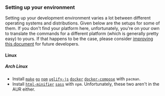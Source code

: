 ### Setting up your environment

Setting up your development environment varies a lot between different operating systems and distributions. Given below are the setups for some of them. If you don't find your platform here, unfortunately, you're on your own to translate the commands for a different platform (which is generally pretty easy) to yours. If that happens to be the case, please consider [improving this document](https://gitlab.com/commento/docs) for future developers.

<!-- Keep this list sorted -->

#### Linux

##### Arch Linux

 - Install [`make`](https://www.archlinux.org/packages/core/x86_64/make/) [`go`](https://www.archlinux.org/packages/extra/x86_64/go/) [`npm`](https://www.archlinux.org/packages/community/any/npm/) [`uglify-js`](https://www.archlinux.org/packages/community/any/uglify-js/) [`docker`](https://www.archlinux.org/packages/community/x86_64/docker/) [`docker-compose`](https://www.archlinux.org/packages/community/any/docker-compose/) with `pacman`.
 - Install [`html-minifier`](https://www.npmjs.com/package/html-minifier) [`sass`](https://www.npmjs.com/package/sass) with `npm`. Unfortunately, these two aren't in the AUR either.
